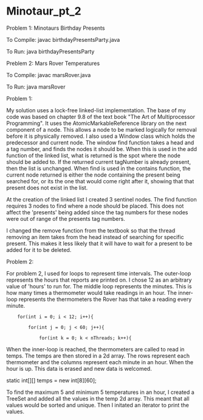 # Minotaur_pt_2

Problem 1: Minotaurs Birthday Presents 

To Compile: javac birthdayPresentsParty.java

To Run: java birthdayPresentsParty 


Preblem 2: Mars Rover Temperatures

To Compile: javac marsRover.java

To Run: java marsRover

Problem 1: 

My solution uses a lock-free linked-list implementation. The base of my code was based on chapter 9.8 of the text book "The Art of Multiprocessor Programming". It uses the AtomicMarkableReference library on the next component of a node. This allows a node to be marked logically for removal before it is physically removed. I also used a Window class which holds the predecessor and current node. The window find function takes a head and a tag number, and finds the nodes it should be. When this is used in the add function of the linked list, what is returned is the spot where the node should be added to. If the returned current tagNumber is already present, then the list is unchanged. When find is used in the contains function, the current node returned is either the node containing the present being searched for, or its the one that would come right after it, showing that that present does not exist in the list.

At the creation of the linked list I created 3 sentinel nodes. The find function requires 3 nodes to find where a node should be placed. This does not affect the 'presents' being added since the tag numbers for these nodes were out of range of the presents tag numbers.

I changed the remove function from the textbook so that the thread removing an item takes from the head instead of searching for specific present. This makes it less likely that it will have to wait for a present to be added for it to be deleted. 

Problem 2:

For problem 2, I used for loops to represent time intervals. The outer-loop represents the hours that reports are printed on. I chose 12 as an arbitrary value of 'hours' to run for. The middle loop represents the minutes. This is how many times a thermometer would take readings in an hour. The inner-loop represents the thermometers the Rover has that take a reading every minute. 


        for(int i = 0; i < 12; i++){

            for(int j = 0; j < 60; j++){

                for(int k = 0; k < nThreads; k++){

When the inner-loop is reached, the thermometers are called to read in temps. The temps are then stored in a 2d array. The rows represent each thermometer and the columns represent each minute in an hour. When the hour is up. This data is erased and new data is welcomed.

static int[][] temps = new int[8][60];

To find the maximum 5 and minimum 5 temperatures in an hour, I created a TreeSet and added all the values in the temp 2d array. This meant that all values would be sorted and unique. Then I initated an iterator to print the values. 